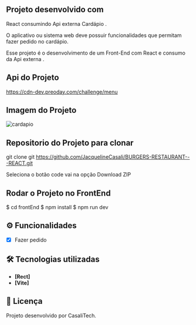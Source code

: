 ## Projeto desenvolvido com 
React consumindo Api externa
Cardápio .

O aplicativo ou sistema web deve possuir funcionalidades que permitam fazer pedido no cardápio.

Esse projeto é o desenvolvimento de um Front-End  com React e consumo da Api externa .

## Api do Projeto
https://cdn-dev.preoday.com/challenge/menu
## Imagem do Projeto
<!-- ![cardapio](/cardapio.gif) -->
![cardapio](https://github.com/JacquelineCasali/BURGERS-RESTAURANT---REACT/assets/103325619/bcba4444-ba52-4971-8600-db02b412b8c1)


## Repositorio do Projeto para clonar
git clone git  https://github.com/JacquelineCasali/BURGERS-RESTAURANT---REACT.git


Seleciona o botão code vai na opção Download ZIP

## Rodar o Projeto no FrontEnd 

$ cd frontEnd
$ npm install
$ npm run dev

## ⚙️ Funcionalidades

- [x] Fazer pedido

## 🛠 Tecnologias utilizadas

- **[Rect]**
- **[Vite]**


## 📝 Licença

Projeto desenvolvido por CasaliTech.

